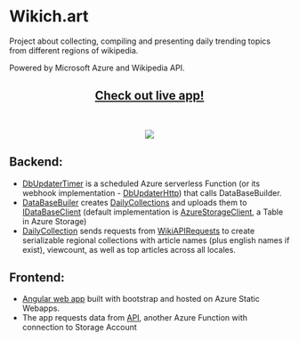 
# Wikich.art

Project about collecting, compiling and presenting daily trending topics from different regions of wikipedia.

Powered by Microsoft Azure and Wikipedia API.
<p align="center">

<h2 align="center"> <a href="https://www.wikich.art"> Check out live app!</a> </h2> <br>

<p align="center">
<img src="https://user-images.githubusercontent.com/27297124/229155261-454b13d4-0734-4cfd-9d3e-15e6ee5f48b4.png" /> 
</p>

## Backend: 

- <a href=https://github.com/holyhamster/WikichArt/tree/master/DBUpdaterTimer>DbUpdaterTimer</a> is a scheduled Azure serverless Function (or its webhook implementation - <a href=https://github.com/holyhamster/WikichArt/tree/master/DbUpdaterHttp>DbUpdaterHttp</a>) that calls DataBaseBuilder. 
- <a href=https://github.com/holyhamster/WikichArt/blob/master/WikiLibrary/DataBaseBuilder.cs>DataBaseBuiler</a> creates <a href=https://github.com/holyhamster/WikichArt/blob/master/WikiLibrary/WikiData/DailyCollection.cs>DailyCollections</a> and uploads them to <a href=https://github.com/holyhamster/WikichArt/blob/master/WikiLibrary/IDataBaseClient.cs>IDataBaseClient</a> (default implementation is <a href=https://github.com/holyhamster/WikichArt/blob/master/WikiLibrary/AzureStorageClient.cs>AzureStorageClient</a>, a Table in Azure Storage)
- <a href=https://github.com/holyhamster/WikichArt/blob/master/WikiLibrary/WikiData/DailyCollection.cs>DailyCollection</a> sends requests from <a href=https://github.com/holyhamster/WikichArt/blob/master/WikiLibrary/WikiAPIRequests.cs>WikiAPIRequests</a> to create serializable regional collections with article names (plus english names if exist), viewcount, as well as top articles across all locales.

## Frontend:

- <a href=https://github.com/holyhamster/WikichArt/tree/master/frontapp/src>Angular web app</a> built with bootstrap and hosted on Azure Static Webapps.
- The app requests data from <a href=https://github.com/holyhamster/WikichArt/tree/master/frontapp/api>API</a>, another Azure Function with connection to Storage Account
